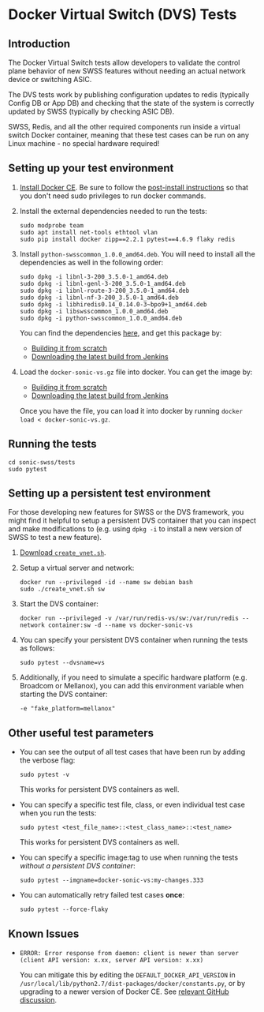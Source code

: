 # Docker Virtual Switch (DVS) Tests

## Introduction
The Docker Virtual Switch tests allow developers to validate the control plane behavior of new SWSS features without needing an actual network device or switching ASIC.

The DVS tests work by publishing configuration updates to redis (typically Config DB or App DB) and checking that the state of the system is correctly updated by SWSS (typically by checking ASIC DB).

SWSS, Redis, and all the other required components run inside a virtual switch Docker container, meaning that these test cases can be run on any Linux machine - no special hardware required!

## Setting up your test environment
1. [Install Docker CE](https://docs.docker.com/install/linux/docker-ce/ubuntu/). Be sure to follow the [post-install instructions](https://docs.docker.com/install/linux/linux-postinstall/) so that you don't need sudo privileges to run docker commands.
2. Install the external dependencies needed to run the tests:

    ```
    sudo modprobe team
    sudo apt install net-tools ethtool vlan
    sudo pip install docker zipp==2.2.1 pytest==4.6.9 flaky redis
    ```
3. Install `python-swsscommon_1.0.0_amd64.deb`. You will need to install all the dependencies as well in the following order:

    ```
    sudo dpkg -i libnl-3-200_3.5.0-1_amd64.deb
    sudo dpkg -i libnl-genl-3-200_3.5.0-1_amd64.deb
    sudo dpkg -i libnl-route-3-200_3.5.0-1_amd64.deb
    sudo dpkg -i libnl-nf-3-200_3.5.0-1_amd64.deb
    sudo dpkg -i libhiredis0.14_0.14.0-3~bpo9+1_amd64.deb
    sudo dpkg -i libswsscommon_1.0.0_amd64.deb
    sudo dpkg -i python-swsscommon_1.0.0_amd64.deb
    ```

    You can find the dependencies [here](https://sonic-jenkins.westus2.cloudapp.azure.com/job/vs/job/buildimage-vs-all/lastSuccessfulBuild/artifact/target/debs/stretch/), and get this package by:
    - [Building it from scratch](https://github.com/Azure/sonic-swss-common)
    - [Downloading the latest build from Jenkins](https://sonic-jenkins.westus2.cloudapp.azure.com/job/common/job/sonic-swss-common-build/lastSuccessfulBuild/artifact/target/)
4. Load the `docker-sonic-vs.gz` file into docker. You can get the image by:
    - [Building it from scratch](https://github.com/Azure/sonic-buildimage)
    - [Downloading the latest build from Jenkins](https://sonic-jenkins.westus2.cloudapp.azure.com/job/vs/job/buildimage-vs-all/lastSuccessfulBuild/artifact/target/)
    
    Once you have the file, you can load it into docker by running `docker load < docker-sonic-vs.gz`.

## Running the tests
```
cd sonic-swss/tests
sudo pytest
```

## Setting up a persistent test environment
For those developing new features for SWSS or the DVS framework, you might find it helpful to setup a persistent DVS container that you can inspect and make modifications to (e.g. using `dpkg -i` to install a new version of SWSS to test a new feature).

1. [Download `create_vnet.sh`](https://github.com/Azure/sonic-buildimage/blob/master/platform/vs/create_vnet.sh).
2. Setup a virtual server and network:

    ```
    docker run --privileged -id --name sw debian bash
    sudo ./create_vnet.sh sw
    ```
3. Start the DVS container:

    ```
    docker run --privileged -v /var/run/redis-vs/sw:/var/run/redis --network container:sw -d --name vs docker-sonic-vs
    ```

4. You can specify your persistent DVS container when running the tests as follows:
    
    ```
    sudo pytest --dvsname=vs
    ```

5. Additionally, if you need to simulate a specific hardware platform (e.g. Broadcom or Mellanox), you can add this environment variable when starting the DVS container:

    ```
    -e "fake_platform=mellanox"
    ```

## Other useful test parameters
- You can see the output of all test cases that have been run by adding the verbose flag:

    ```
    sudo pytest -v
    ```

    This works for persistent DVS containers as well.

- You can specify a specific test file, class, or even individual test case when you run the tests:

    ```
    sudo pytest <test_file_name>::<test_class_name>::<test_name>
    ```

    This works for persistent DVS containers as well.

- You can specify a specific image:tag to use when running the tests *without a persistent DVS container*:

    ```
    sudo pytest --imgname=docker-sonic-vs:my-changes.333
    ```

- You can automatically retry failed test cases **once**:

    ```
    sudo pytest --force-flaky
    ```

## Known Issues
-   ```
    ERROR: Error response from daemon: client is newer than server (client API version: x.xx, server API version: x.xx)
    ```

    You can mitigate this by editing the `DEFAULT_DOCKER_API_VERSION` in `/usr/local/lib/python2.7/dist-packages/docker/constants.py`, or by upgrading to a newer version of Docker CE. See [relevant GitHub discussion](https://github.com/drone/drone/issues/2048).
    
